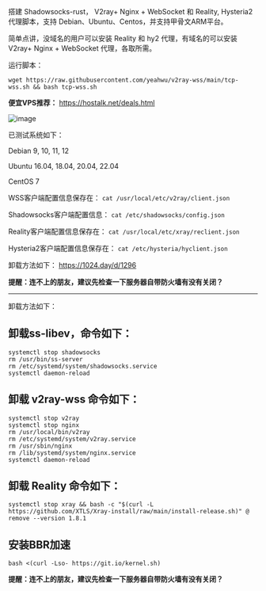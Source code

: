 搭建 Shadowsocks-rust， V2ray+ Nginx + WebSocket 和 Reality, Hysteria2 代理脚本，支持 Debian、Ubuntu、Centos，并支持甲骨文ARM平台。

简单点讲，没域名的用户可以安装 Reality 和 hy2 代理，有域名的可以安装 V2ray+ Nginx + WebSocket 代理，各取所需。

运行脚本：

```
wget https://raw.githubusercontent.com/yeahwu/v2ray-wss/main/tcp-wss.sh && bash tcp-wss.sh
```

**便宜VPS推荐：** https://hostalk.net/deals.html

![image](https://github.com/user-attachments/assets/ffa077b9-bece-4981-a697-10ce01cf22d9)

已测试系统如下：

Debian 9, 10, 11, 12

Ubuntu 16.04, 18.04, 20.04, 22.04

CentOS 7

WSS客户端配置信息保存在：
`cat /usr/local/etc/v2ray/client.json`

Shadowsocks客户端配置信息：
`cat /etc/shadowsocks/config.json`

Reality客户端配置信息保存在：
`cat /usr/local/etc/xray/reclient.json`

Hysteria2客户端配置信息保存在：
`cat /etc/hysteria/hyclient.json`

卸载方法如下：
https://1024.day/d/1296

**提醒：连不上的朋友，建议先检查一下服务器自带防火墙有没有关闭？**

---

卸载方法如下：
## 卸载ss-libev，命令如下：

```
systemctl stop shadowsocks
rm /usr/bin/ss-server
rm /etc/systemd/system/shadowsocks.service
systemctl daemon-reload
```

## 卸载 v2ray-wss 命令如下：

```
systemctl stop v2ray
systemctl stop nginx
rm /usr/local/bin/v2ray
rm /etc/systemd/system/v2ray.service
rm /usr/sbin/nginx
rm /lib/systemd/system/nginx.service
systemctl daemon-reload
```

## 卸载 Reality 命令如下：

```
systemctl stop xray && bash -c "$(curl -L https://github.com/XTLS/Xray-install/raw/main/install-release.sh)" @ remove --version 1.8.1
```
## 安装BBR加速

` bash <(curl -Lso- https://git.io/kernel.sh) `

**提醒：连不上的朋友，建议先检查一下服务器自带防火墙有没有关闭？**

